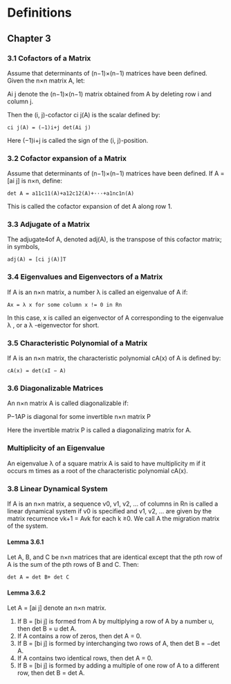 # Definitions

## Chapter 3

### 3.1 Cofactors of a Matrix

Assume that determinants of (n−1)×(n−1) matrices have been defined. Given the n×n matrix A, let:

Ai j denote the (n−1)×(n−1) matrix obtained from A by deleting row i and column j.

Then the (i, j)-cofactor ci j(A) is the scalar defined by:

```
ci j(A) = (−1)i+j det(Ai j)
```

Here (−1)i+j is called the sign of the (i, j)-position.

### 3.2 Cofactor expansion of a Matrix

Assume that determinants of (n−1)×(n−1) matrices have been defined. If A = [ai j] is n×n, define:

```
det A = a11c11(A)+a12c12(A)+···+a1nc1n(A)
```

This is called the cofactor expansion of det A along row 1.

### 3.3 Adjugate of a Matrix

The adjugate4of A, denoted adj(A), is the transpose of this cofactor matrix; in symbols,

```
adj(A) = [ci j(A)]T
```

### 3.4 Eigenvalues and Eigenvectors of a Matrix

If A is an n×n matrix, a number λ is called an eigenvalue of A if:

```
Ax = λ x for some column x != 0 in Rn
```

In this case, x is called an eigenvector of A corresponding to the eigenvalue λ , or a λ -eigenvector
for short.

### 3.5 Characteristic Polynomial of a Matrix

If A is an n×n matrix, the characteristic polynomial cA(x) of A is defined by:

```
cA(x) = det(xI − A)
```

### 3.6 Diagonalizable Matrices

An n×n matrix A is called diagonalizable if:

P−1AP is diagonal for some invertible n×n matrix P

Here the invertible matrix P is called a diagonalizing matrix for A.

### Multiplicity of an Eigenvalue

An eigenvalue λ of a square matrix A is said to have multiplicity m if it occurs m times as a root of the characteristic polynomial cA(x).

### 3.8 Linear Dynamical System

If A is an n×n matrix, a sequence v0, v1, v2, ... of columns in Rn is called a linear dynamical system if v0 is specified and v1, v2, ... are given by the matrix recurrence vk+1 = Avk for each k ≥0. We call A the migration matrix of the system.

#### Lemma 3.6.1

Let A, B, and C be n×n matrices that are identical except that the pth row of A is the sum of the pth rows of B and C. Then:

```
det A = det B+ det C
```

#### Lemma 3.6.2

Let A = [ai j] denote an n×n matrix.

1. If B = [bi j] is formed from A by multiplying a row of A by a number u, then det B = u det A.
2. If A contains a row of zeros, then det A = 0.
3. If B = [bi j] is formed by interchanging two rows of A, then det B = −det A.
4. If A contains two identical rows, then det A = 0.
5. If B = [bi j] is formed by adding a multiple of one row of A to a different row, then
det B = det A.
